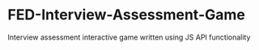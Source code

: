 # FED-Interview-Assessment-Game
Interview assessment interactive game written using JS API functionality
